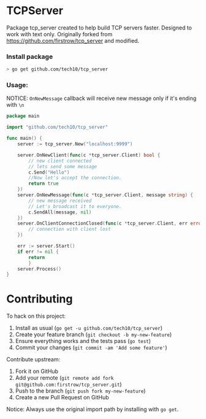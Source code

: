 # TCPServer
Package tcp_server created to help build TCP servers faster. Designed to work with text only.
Originally forked from https://github.com/firstrow/tcp_server and modified.

### Install package

``` bash
> go get github.com/tech10/tcp_server
```

### Usage:

NOTICE: `OnNewMessage` callback will receive new message only if it's ending with `\n`

``` go
package main

import "github.com/tech10/tcp_server"

func main() {
	server := tcp_server.New("localhost:9999")

	server.OnNewClient(func(c *tcp_server.Client) bool {
		// new client connected
		// lets send some message
		c.Send("Hello")
		//Now let's accept the connection.
		return true
	})
	server.OnNewMessage(func(c *tcp_server.Client, message string) {
		// new message received
		// Let's broadcast it to everyone.
		c.SendAll(message, nil)
	})
	server.OnClientConnectionClosed(func(c *tcp_server.Client, err error) {
		// connection with client lost
	})

	err := server.Start()
	if err != nil {
		return
		}
	server.Process()
}
```

# Contributing

To hack on this project:

1. Install as usual (`go get -u github.com/tech10/tcp_server`)
2. Create your feature branch (`git checkout -b my-new-feature`)
3. Ensure everything works and the tests pass (`go test`)
4. Commit your changes (`git commit -am 'Add some feature'`)

Contribute upstream:

1. Fork it on GitHub
2. Add your remote (`git remote add fork git@github.com:firstrow/tcp_server.git`)
3. Push to the branch (`git push fork my-new-feature`)
4. Create a new Pull Request on GitHub

Notice: Always use the original import path by installing with `go get`.
